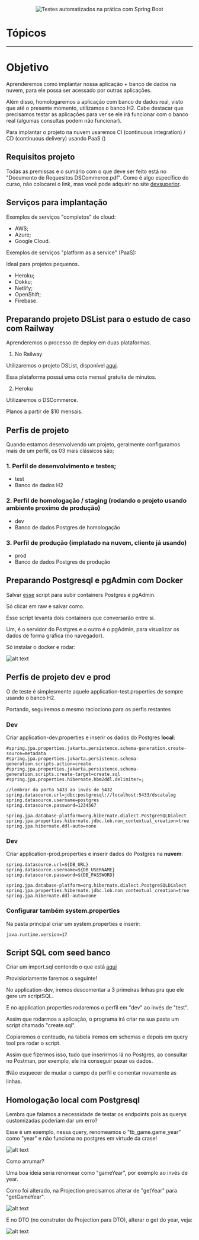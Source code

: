 <p align="center">
  <img src="https://img.shields.io/static/v1?label=SpringProfessional - Dev Superior&message=Login e Controle de Acesso&color=8257E5&labelColor=000000" alt="Testes automatizados na prática com Spring Boot" />
</p>

# Tópicos

<hr>

# Objetivo

Aprenderemos como implantar nossa aplicação + banco de dados na nuvem, para ele possa ser acessado por outras aplicações.

Além disso, homologaremos a aplicação com banco de dados real, visto que até o presente momento, utilizamos o banco H2. Cabe destacar que precisamos testar as aplicações para ver se ele irá funcionar com o banco real (algumas consultas podem não funcionar).

Para implantar o projeto na nuvem usaremos CI (continuous integration) / CD (continuous delivery) usando PaaS ()

## Requisitos projeto

Todas as premissas e o sumário com o que deve ser feito está no "Documento de Requesitos DSCommerce.pdf".
Como é algo específico do curso, não colocarei o link, mas você pode adquirir no site [devsuperior]().

## Serviços para implantação

Exemplos de serviços "completos" de cloud:

- AWS;
- Azure;
- Google Cloud.

Exemplos de serviços "platform as a service" (PaaS):

Ideal para projetos pequenos.

- Heroku;
- Dokku;
- Netlify;
- OpenShift;
- Firebase.

## Preparando projeto DSList para o estudo de caso com Railway

Aprenderemos o processo de deploy em duas plataformas.

1. No Railway

Utilizaremos o projeto DSList, disponível [aqui](https://github.com/devsuperior/dslist-backend).

Essa plataforma possui uma cota mensal gratuita de minutos.

2. Heroku

Utilizaremos o DSCommerce.

Planos a partir de $10 mensais.

## Perfis de projeto

Quando estamos desenvolvendo um projeto, geralmente configuramos mais de um perfil, os 03 mais clássicos são;

### 1. Perfil de desenvolvimento e testes;

- test
- Banco de dados H2

### 2. Perfil de homologação / staging (rodando o projeto usando ambiente proximo de produção)

- dev
- Banco de dados Postgres de homologação

### 3. Perfil de produção (implatado na nuvem, cliente já usando)

- prod
- Banco de dados Postgres de produção

## Preparando Postgresql e pgAdmin com Docker

Salvar [esse](https://gist.github.com/acenelio/5e40b27cfc40151e36beec1e27c4ff71) script para subir containers Postgres e pgAdmin.

Só clicar em raw e salvar como.

Esse script levanta dois containers que conversarão entre sí.

Um, é o servidor do Postgres e o outro é o pgAdmin, para visualizar os dados de forma gráfica (no navegador).

Só instalar o docker e rodar:

![alt text](image.png)

## Perfis de projeto dev e prod

O de teste é simplesmente aquele application-test.properties de sempre usando o banco H2.

Portando, seguiremos o mesmo raciociono para os perfis restantes

### Dev

Criar application-dev.properties e inserir os dados do Postgres **local**:

```.properties
#spring.jpa.properties.jakarta.persistence.schema-generation.create-source=metadata
#spring.jpa.properties.jakarta.persistence.schema-generation.scripts.action=create
#spring.jpa.properties.jakarta.persistence.schema-generation.scripts.create-target=create.sql
#spring.jpa.properties.hibernate.hbm2ddl.delimiter=;

//lembrar da porta 5433 ao invés de 5432
spring.datasource.url=jdbc:postgresql://localhost:5433/dscatalog
spring.datasource.username=postgres
spring.datasource.password=1234567

spring.jpa.database-platform=org.hibernate.dialect.PostgreSQLDialect
spring.jpa.properties.hibernate.jdbc.lob.non_contextual_creation=true
spring.jpa.hibernate.ddl-auto=none
```


### Dev

Criar application-prod.properties e inserir dados do Postgres na **nuvem**:

```.properties
spring.datasource.url=${DB_URL}
spring.datasource.username=${DB_USERNAME}
spring.datasource.password=${DB_PASSWORD}

spring.jpa.database-platform=org.hibernate.dialect.PostgreSQLDialect
spring.jpa.properties.hibernate.jdbc.lob.non_contextual_creation=true
spring.jpa.hibernate.ddl-auto=none
```

### Configurar também system.properties

Na pasta principal criar um system.properties e inserir:

```.properties
java.runtime.version=17
```

## Script SQL com seed banco

Criar um import.sql contendo o que está [aqui](https://github.com/devsuperior/dslist-backend?tab=readme-ov-file#importsql)

Provisioriamente faremos o seguinte!

No application-dev, iremos descomentar a 3 primeiras linhas pra que ele gere um scriptSQL.

E no application.properties rodaremos o perfil em "dev" ao invés de "test".

Assim que rodarmos a aplicação, o programa irá criar na sua pasta um script chamado "create.sql".

Copiaremos o conteudo, na tabela iremos em schemas e depois em query tool pra rodar o script.

Assim que fizermos isso, tudo que inserirmos lá no Postgres, ao consultar no Postman, por exemplo, ele irá conseguir puxar os dados.

❗Não esquecer de mudar o campo de perfil e comentar novamente as linhas.

## Homologação local com Postgresql

Lembra que falamos a necessidade de testar os endpoints pois as querys customizadas poderiam dar um erro?

Esse é um exemplo, nessa query, renomeamos o "tb_game.game_year" como "year" e não funciona no postgres em virtude da crase!

![alt text](image-1.png)

Como arrumar? 

Uma boa ideia seria renomear como "gameYear", por exemplo ao invés de year.

Como foi alterado, na Projection precisamos alterar de "getYear" para "getGameYear".

![alt text](image-2.png)

E no DTO (no construtor de Projection para DTO), alterar o get do year, veja: 

![alt text](image-3.png)